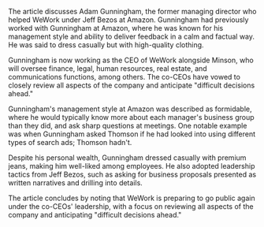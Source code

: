The article discusses Adam Gunningham, the former managing director who helped WeWork under Jeff Bezos at Amazon. Gunningham had previously worked with Gunningham at Amazon, where he was known for his management style and ability to deliver feedback in a calm and factual way. He was said to dress casually but with high-quality clothing.

Gunningham is now working as the CEO of WeWork alongside Minson, who will oversee finance, legal, human resources, real estate, and communications functions, among others. The co-CEOs have vowed to closely review all aspects of the company and anticipate "difficult decisions ahead."

Gunningham's management style at Amazon was described as formidable, where he would typically know more about each manager's business group than they did, and ask sharp questions at meetings. One notable example was when Gunningham asked Thomson if he had looked into using different types of search ads; Thomson hadn't.

Despite his personal wealth, Gunningham dressed casually with premium jeans, making him well-liked among employees. He also adopted leadership tactics from Jeff Bezos, such as asking for business proposals presented as written narratives and drilling into details.

The article concludes by noting that WeWork is preparing to go public again under the co-CEOs' leadership, with a focus on reviewing all aspects of the company and anticipating "difficult decisions ahead."